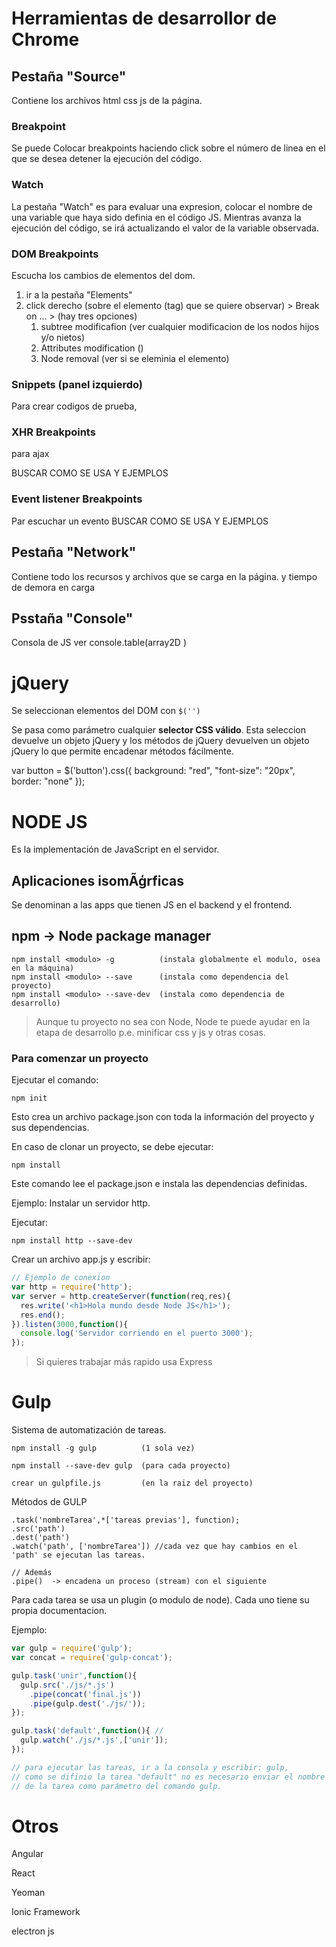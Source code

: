 # Herramientas de desarrollor de Chrome

## Pestaña "Source"

Contiene los archivos html css js de la página.

### Breakpoint
Se puede Colocar breakpoints haciendo click sobre el número de linea en el que se desea detener la ejecución del código.

### Watch
La pestaña "Watch" es para evaluar una expresion, colocar el nombre de una variable que haya sido definia en el código JS. 
Mientras avanza la ejecución del código, se irá actualizando el valor de la variable observada. 

### DOM Breakpoints
Escucha los cambios de elementos del dom.

1. ir a la pestaña "Elements" 
2. click derecho (sobre el elemento (tag) que se quiere observar) > Break on ... > (hay tres opciones)
    1. subtree modificafion (ver cualquier modificacion de los nodos hijos y/o nietos)
    2. Attributes modification ()
    3. Node removal (ver si se eleminia el elemento) 

### Snippets (panel izquierdo)
 
Para crear codigos de prueba,


### XHR Breakpoints
para ajax

BUSCAR COMO SE USA Y EJEMPLOS 


### Event listener Breakpoints
Par escuchar un evento
BUSCAR COMO SE USA Y EJEMPLOS 

## Pestaña "Network"
Contiene todo los recursos y archivos que se carga en la página. y tiempo de demora en carga

## Psstaña "Console"
Consola de JS
ver console.table(array2D ) 


# jQuery
Se seleccionan elementos del DOM con `$('')`

Se pasa como parámetro cualquier __selector CSS válido__.
Esta seleccion devuelve un objeto jQuery y los métodos de jQuery devuelven un objeto jQuery lo que permite encadenar métodos fácilmente.

var button = $('button').css({
  background: "red",
  "font-size": "20px",
  border: "none"
});


# NODE JS

Es la implementación de JavaScript en el servidor.

## Aplicaciones isomÃģrficas
Se denominan a las apps que tienen JS en el backend y el frontend.

## npm -> Node package manager

    npm install <modulo> -g          (instala globalmente el modulo, osea en la máquina)
    npm install <modulo> --save      (instala como dependencia del proyecto)
    npm install <modulo> --save-dev  (instala como dependencia de desarrollo)

> Aunque tu proyecto no sea con Node, Node te puede ayudar en la etapa de desarrollo p.e. minificar css y js y otras cosas.

### Para comenzar un proyecto
Ejecutar el comando:

    npm init
   
Esto crea un archivo package.json con toda la información del proyecto y sus dependencias.

En caso de clonar un proyecto, se debe ejecutar:

    npm install

Este comando lee el package.json e instala las dependencias definidas.

Ejemplo:
Instalar un servidor http.

Ejecutar: 

    npm install http --save-dev

Crear un archivo app.js y escribir:
```javascript
// Ejemplo de conexion
var http = require('http');
var server = http.createServer(function(req,res){
  res.write('<h1>Hola mundo desde Node JS</h1>');
  res.end();
}).listen(3000,function(){
  console.log('Servidor corriendo en el puerto 3000');
});
```

> Si quieres trabajar más rapido usa Express


# Gulp
Sistema de automatización de tareas.

    npm install -g gulp          (1 sola vez)

    npm install --save-dev gulp  (para cada proyecto)
    
    crear un gulpfile.js         (en la raiz del proyecto)

Métodos de GULP

    .task('nombreTarea',*['tareas previas'], function);
    .src('path')
    .dest('path')
    .watch('path', ['nombreTarea']) //cada vez que hay cambios en el 'path' se ejecutan las tareas.
    
    // Además
    .pipe()  -> encadena un proceso (stream) con el siguiente

Para cada tarea se usa un plugin (o modulo de node). Cada uno tiene su propia documentacion.

Ejemplo: 
```javascript
var gulp = require('gulp');
var concat = require('gulp-concat');

gulp.task('unir',function(){
  gulp.src('./js/*.js')
    .pipe(concat('final.js'))
    .pipe(gulp.dest('./js/'));
});

gulp.task('default',function(){ //
  gulp.watch('./js/*.js',['unir']);
});

// para ejecutar las tareas, ir a la consola y escribir: gulp,
// como se difinio la tarea "default" no es necesario enviar el nombre
// de la tarea como parámetro del comando gulp.
```

# Otros
Angular

React

Yeoman

Ionic Framework 

electron js